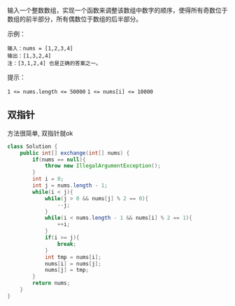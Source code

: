 输入一个整数数组，实现一个函数来调整该数组中数字的顺序，使得所有奇数位于数组的前半部分，所有偶数位于数组的后半部分。

 

示例：
```
输入：nums = [1,2,3,4]
输出：[1,3,2,4] 
注：[3,1,2,4] 也是正确的答案之一。
```

提示：

`1 <= nums.length <= 50000`
`1 <= nums[i] <= 10000`

<!--more-->

## 双指针

方法很简单, 双指针就ok

```java
class Solution {
    public int[] exchange(int[] nums) {
        if(nums == null){
            throw new IllegalArgumentException();
        }
        int i = 0;
        int j = nums.length - 1;
        while(i < j){
            while(j > 0 && nums[j] % 2 == 0){
                --j;
            }
            while(i < nums.length - 1 && nums[i] % 2 == 1){
                ++i;
            }
            if(i >= j){
                break;
            }
            int tmp = nums[i];
            nums[i] = nums[j];
            nums[j] = tmp;
        }
        return nums;
    }
}
```

